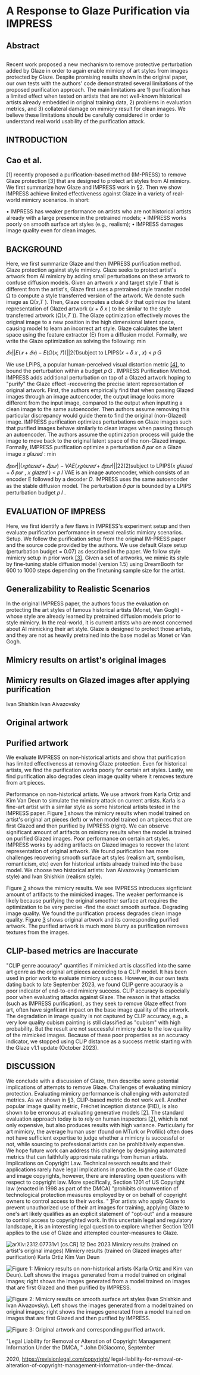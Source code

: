 # A Response to Glaze Purification via IMPRESS

## Abstract

## 

Recent work proposed a new mechanism to remove protective perturbation added by Glaze in order to again enable mimicry of art styles from images protected by Glaze. Despite promising results shown in the original paper, our own tests with the authors' code demonstrated several limitations of the proposed purification approach. The main limitations are 1) purification has a limited effect when tested on artists that are not well-known historical artists already embedded in original training data, 2) problems in evaluation metrics, and 3) collateral damage on mimicry result for clean images. We believe these limitations should be carefully considered in order to understand real world usability of the purification attack.

## INTRODUCTION

## Cao et al.

[1] recently proposed a purification-based method (IM-PRESS) to remove Glaze protection [3] that are designed to protect art styles from AI mimicry. We first summarize how Glaze and IMPRESS work in §2. Then we show IMPRESS achieve limited effectiveness against Glaze in a variety of real-world mimicry scenarios. In short:

• IMPRESS has weaker performance on artists who are not historical artists already with a large presence in the pretrained models; • IMPRESS works poorly on smooth surface art styles (e.g., realism); • IMPRESS damages image quality even for clean images.

## BACKGROUND

Here, we first summarize Glaze and then IMPRESS purification method. Glaze protection against style mimicry. Glaze seeks to protect artist's artwork from AI mimicry by adding small perturbations on these artwork to confuse diffusion models. Given an artwork 𝑥 and target style 𝑇 that is different from the artist's, Glaze first uses a pretrained style transfer model Ω to compute a style transferred version of the artwork. We denote such image as Ω(𝑥,𝑇 ). Then, Glaze computes a cloak 𝛿 𝑥 that optimize the latent representation of Glazed artwork (𝑥 + 𝛿 𝑥 ) to be similar to the style transferred artwork (Ω(𝑥,𝑇 )). The Glaze optimization effectively moves the original image to a new position in the high dimensional latent space, causing model to learn an incorrect art style. Glaze calculates the latent space using the feature extractor (E) from a diffusion model. Formally, we write the Glaze optimization as solving the following: min

$𝛿 𝑥 ||E (𝑥 + 𝛿 𝑥 ) -E (Ω(𝑥,𝑇 ))|| 2 (1)$subject to LPIPS(𝑥 + 𝛿 𝑥 , 𝑥) < 𝑝 𝐺

We use LPIPS, a popular human-perceived visual distortion metric [[4]](#b3), to bound the perturbation within a budget 𝑝 𝐺 . IMPRESS Purification Method. IMPRESS adds additional perturbation on top of a Glazed artwork hoping to "purify" the Glaze effect -recovering the precise latent representation of original artwork. First, the authors empirically find that when passing Glazed images through an image autoencoder, the output image looks more different from the input image, compared to the output when inputting a clean image to the same autoencoder. Then authors assume removing this particular discrepancy would guide them to find the original (non-Glazed) image. IMPRESS purification optimizes perturbations on Glaze images such that purified images behave similarly to clean images when passing through an autoencoder. The authors assume the optimization process will guide the image to move back to the original latent space of the non-Glazed image. Formally, IMPRESS purification optimize a perturbation 𝛿 𝑝𝑢𝑟 on a Glaze image 𝑥 𝑔𝑙𝑎𝑧𝑒𝑑 : min

$𝛿 𝑝𝑢𝑟 ||(𝑥 𝑔𝑙𝑎𝑧𝑒𝑑 + 𝛿 𝑝𝑢𝑟 ) -VAE(𝑥 𝑔𝑙𝑎𝑧𝑒𝑑 + 𝛿 𝑝𝑢𝑟 )|| 2 2 (2)$subject to LPIPS(𝑥 𝑔𝑙𝑎𝑧𝑒𝑑 + 𝛿 𝑝𝑢𝑟 , 𝑥 𝑔𝑙𝑎𝑧𝑒𝑑 ) < 𝑝 𝐼 VAE is an image autoencoder, which consists of an encoder E followed by a decoder 𝐷. IMPRESS uses the same autoencoder as the stable diffusion model. The perturbation 𝛿 𝑝𝑢𝑟 is bounded by a LPIPS perturbation budget 𝑝 𝐼 .

## EVALUATION OF IMPRESS

Here, we first identify a few flaws in IMPRESS's experiment setup and then evaluate purification performance in several realistic mimicry scenarios. Setup. We follow the purification setup from the original IM-PRESS paper and the source code provided by the authors. We use default Glaze setup (perturbation budget = 0.07) as described in the paper. We follow style mimicry setup in prior work [[3]](#b2). Given a set of artworks, we mimic its style by fine-tuning stable diffusion model (version 1.5) using DreamBooth for 600 to 1000 steps depending on the finetuning sample size for the artist.

## Generalizability to Realistic Scenarios

In the original IMPRESS paper, the authors focus the evaluation on protecting the art styles of famous historical artists (Monet, Van Gogh) -whose style are already learned by pretrained diffusion models prior to style mimicry. In the real-world, it is current artists who are most concerned about AI mimicking their art style. Glaze    is designed to protect those artists, and they are not as heavily pretrained into the base model as Monet or Van Gogh.

## Mimicry results on artist's original images

## Mimicry results on Glazed images after applying purification

Ivan Shishkin Ivan Aivazovsky
## Original artwork

## Purified artwork

We evaluate IMPRESS on non-historical artists and show that purification has limited effectiveness at removing Glaze protection. Even for historical artists, we find the purification works poorly for certain art styles. Lastly, we find purification also degrades clean image quality where it removes texture from art pieces.

Performance on non-historical artists. We use artwork from Karla Ortiz and Kim Van Deun to simulate the mimicry attack on current artists. Karla is a fine-art artist with a similar style as some historical artists tested in the IMPRESS paper. Figure [1](#fig_1) shows the mimicry results when model trained on artist's original art pieces (left) or when model trained on art pieces that are first Glazed and then purified by IMPRESS (right). We can observe significant amount of artifacts on mimicry results when the model is trained on purified Glazed images. Poor performance on certain art styles. IMPRESS works by adding artifacts on Glazed images to recover the latent representation of original artwork. We found purification has more challenges recovering smooth surface art styles (realism art, symbolism, romanticism, etc) even for historical artists already trained into the base model. We choose two historical artists: Ivan Aivazovsky (romanticism style) and Ivan Shishkin (realism style).

Figure [2](#fig_2) shows the mimicry results. We see IMPRESS introduces signficiant amount of artifacts to the mimicked images. The weaker performance is likely because purifying the original smoother surface art requires the optimization to be very percise -find the exact smooth surface. Degrading image quality. We found the purification process degrades clean image quality. Figure [3](#fig_3) shows original artwork and its corresponding purified artwork. The purified artwork is much more blurry as purification removes textures from the images.

## CLIP-based metrics are Inaccurate

"CLIP genre accuracy" quantifies if mimicked art is classified into the same art genre as the original art pieces according to a CLIP model. It has been used in prior work to evaluate mimicry success. However, in our own tests dating back to late September 2023, we found CLIP genre accuracy is a poor indicator of end-to-end mimicry success. CLIP accuracy is especially poor when evaluating attacks against Glaze. The reason is that attacks (such as IMPRESS purification), as they seek to remove Glaze effect from art, often have signficant impact on the base image quaility of the artwork. The degradation in image quality is not captured by CLIP accuracy, e.g., a very low quality cubism painting is still classified as "cubism" with high probability. But the result are not successful mimicry due to the low quaility of the mimicked images. Because of these poor properties as an accuracy indicator, we stopped using CLIP distance as a success metric starting with the Glaze v1.1 update (October 2023).

## DISCUSSION

We conclude with a discussion of Glaze, then describe some potential implications of attempts to remove Glaze. Challenges of evaluating mimicry protection. Evaluating mimicry performance is challenging with automated metrics. As we shown in §3, CLIP-based metric do not work well. Another popular image quaility metric, Fréchet inception distance (FID), is also shown to be erronous at evaluating generative models [[2]](#b1). The standard evaluation approach today is to rely on human inspectors [[2]](#b1), which is not only expensive, but also produces results with high variance. Particularly for art mimicry, the average human user (found on MTurk or Profilic) often does not have sufficient expertise to judge whether a mimicry is successful or not, while sourcing to professional artists can be prohibitively expensive. We hope future work can address this challenge by designing automated metrics that can faithfully approximate ratings from human artists. Implications on Copyright Law. Technical research results and their applications rarely have legal implications in practice. In the case of Glaze and image copyrights, however, there are interesting open questions with respect to copyright law. More specifically, Section 1201 of US Copyright law (enacted in 1998 as part of the DMCA) "prohibits circumvention of technological protection measures employed by or on behalf of copyright owners to control access to their works. " [1](#foot_0)For artists who apply Glaze to prevent unauthorized use of their art images for training, applying Glaze to one's art likely qualifies as an explicit statement of "opt-out" and a measure to control access to copyrighted work. In this uncertain legal and regulatory landscape, it is an interesting legal question to explore whether Section 1201 applies to the use of Glaze and attempted counter-measures to Glaze.

![arXiv:2312.07731v1 [cs.CR] 12 Dec 2023 Mimicry results (trained on artist's original images) Mimicry results (trained on Glazed images after purification) Karla Ortiz Kim Van Deun]()

![Figure 1: Mimicry results on non-historical artists (Karla Ortiz and Kim van Deun). Left shows the images generated from a model trained on original images; right shows the images generated from a model trained on images that are first Glazed and then purified by IMPRESS.]()

![Figure 2: Mimicry results on smooth surface art styles (Ivan Shishkin and Ivan Aivazovsky). Left shows the images generated from a model trained on original images; right shows the images generated from a model trained on images that are first Glazed and then purified by IMPRESS.]()

![Figure 3: Original artwork and corresponding purified artwork.]()

"Legal Liability for Removal or Alteration of Copyright Management Information Under the DMCA, " John DiGiacomo, September

2020, https://revisionlegal.com/copyright/ legal-liability-for-removal-or-alteration-of-copyright-management-information-under-the-dmca/.

